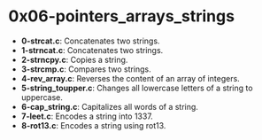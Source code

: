 # 0x06-pointers_arrays_strings

* **0-strcat.c**: Concatenates two strings.
* **1-strncat.c**: Concatenates two strings.
* **2-strncpy.c**: Copies a string.
* **3-strcmp.c**: Compares two strings.
* **4-rev_array.c**: Reverses the content of an array of integers.
* **5-string_toupper.c**: Changes all lowercase letters of a string to uppercase.
* **6-cap_string.c**: Capitalizes all words of a string.
* **7-leet.c**: Encodes a string into 1337.
* **8-rot13.c**: Encodes a string using rot13.